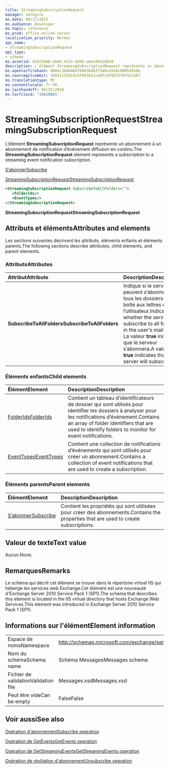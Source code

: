 ```yaml
---
title: StreamingSubscriptionRequest
manager: sethgros
ms.date: 09/17/2015
ms.audience: Developer
ms.topic: reference
ms.prod: office-online-server
localization_priority: Normal
api_name:
- StreamingSubscriptionRequest
api_type:
- schema
ms.assetid: d18f3b60-ebb6-4133-b895-a6ec8942d039
description: L’élément StreamingSubscriptionRequest représente un abonnement à un abonnement de notification d’événement diffusion en continu.
ms.openlocfilehash: 088ec3b8048d70803b4837548ca918c0005d91bb
ms.sourcegitcommit: 34041125dc8c5f993b21cebfc4f8b72f0fd2cb6f
ms.translationtype: MT
ms.contentlocale: fr-FR
ms.lasthandoff: 06/25/2018
ms.locfileid: "19829601"
---
```

# <a name="streamingsubscriptionrequest"></a><span data-ttu-id="a56a9-103">StreamingSubscriptionRequest</span><span class="sxs-lookup"><span data-stu-id="a56a9-103">StreamingSubscriptionRequest</span></span>

<span data-ttu-id="a56a9-104">L’élément **StreamingSubscriptionRequest** représente un abonnement à un abonnement de notification d’événement diffusion en continu.</span><span class="sxs-lookup"><span data-stu-id="a56a9-104">The **StreamingSubscriptionRequest** element represents a subscription to a streaming event notification subscription.</span></span> 
  
[<span data-ttu-id="a56a9-105">S’abonner</span><span class="sxs-lookup"><span data-stu-id="a56a9-105">Subscribe</span></span>](subscribe.md)
  
[<span data-ttu-id="a56a9-106">StreamingSubscriptionRequest</span><span class="sxs-lookup"><span data-stu-id="a56a9-106">StreamingSubscriptionRequest</span></span>](streamingsubscriptionrequest.md)
  
```xml
<StreamingSubscriptionRequest SubscribeToAllFolders="">
   <FolderIds/>
   <EventTypes/>
</StreamingSubscriptionRequest>
```

 <span data-ttu-id="a56a9-107">**StreamingSubscriptionRequest**</span><span class="sxs-lookup"><span data-stu-id="a56a9-107">**StreamingSubscriptionRequest**</span></span>
## <a name="attributes-and-elements"></a><span data-ttu-id="a56a9-108">Attributs et éléments</span><span class="sxs-lookup"><span data-stu-id="a56a9-108">Attributes and elements</span></span>

<span data-ttu-id="a56a9-109">Les sections suivantes décrivent les attributs, éléments enfants et éléments parents.</span><span class="sxs-lookup"><span data-stu-id="a56a9-109">The following sections describe attributes, child elements, and parent elements.</span></span>
  
### <a name="attributes"></a><span data-ttu-id="a56a9-110">Attributs</span><span class="sxs-lookup"><span data-stu-id="a56a9-110">Attributes</span></span>

|<span data-ttu-id="a56a9-111">**Attribut**</span><span class="sxs-lookup"><span data-stu-id="a56a9-111">**Attribute**</span></span>|<span data-ttu-id="a56a9-112">**Description**</span><span class="sxs-lookup"><span data-stu-id="a56a9-112">**Description**</span></span>|
|:-----|:-----|
|<span data-ttu-id="a56a9-113">**SubscribeToAllFolders**</span><span class="sxs-lookup"><span data-stu-id="a56a9-113">**SubscribeToAllFolders**</span></span> <br/> |<span data-ttu-id="a56a9-114">Indique si le serveur peuvent s’abonner à tous les dossiers de boîte aux lettres de l’utilisateur.</span><span class="sxs-lookup"><span data-stu-id="a56a9-114">Indicates whether the server will subscribe to all folders in the user's mailbox.</span></span> <span data-ttu-id="a56a9-115">La valeur **true** indique que le serveur s’abonnera.</span><span class="sxs-lookup"><span data-stu-id="a56a9-115">A value of **true** indicates that the server will subscribe.</span></span>  <br/> |
   
### <a name="child-elements"></a><span data-ttu-id="a56a9-116">Éléments enfants</span><span class="sxs-lookup"><span data-stu-id="a56a9-116">Child elements</span></span>

|<span data-ttu-id="a56a9-117">**Élément**</span><span class="sxs-lookup"><span data-stu-id="a56a9-117">**Element**</span></span>|<span data-ttu-id="a56a9-118">**Description**</span><span class="sxs-lookup"><span data-stu-id="a56a9-118">**Description**</span></span>|
|:-----|:-----|
|[<span data-ttu-id="a56a9-119">FolderIds</span><span class="sxs-lookup"><span data-stu-id="a56a9-119">FolderIds</span></span>](folderids.md) <br/> |<span data-ttu-id="a56a9-120">Contient un tableau d’identificateurs de dossier qui sont utilisés pour identifier les dossiers à analyser pour les notifications d’événement.</span><span class="sxs-lookup"><span data-stu-id="a56a9-120">Contains an array of folder identifiers that are used to identify folders to monitor for event notifications.</span></span>  <br/> |
|[<span data-ttu-id="a56a9-121">EventTypes</span><span class="sxs-lookup"><span data-stu-id="a56a9-121">EventTypes</span></span>](eventtypes.md) <br/> |<span data-ttu-id="a56a9-122">Contient une collection de notifications d’événements qui sont utilisés pour créer un abonnement.</span><span class="sxs-lookup"><span data-stu-id="a56a9-122">Contains a collection of event notifications that are used to create a subscription.</span></span>  <br/> |
   
### <a name="parent-elements"></a><span data-ttu-id="a56a9-123">Éléments parents</span><span class="sxs-lookup"><span data-stu-id="a56a9-123">Parent elements</span></span>

|<span data-ttu-id="a56a9-124">**Élément**</span><span class="sxs-lookup"><span data-stu-id="a56a9-124">**Element**</span></span>|<span data-ttu-id="a56a9-125">**Description**</span><span class="sxs-lookup"><span data-stu-id="a56a9-125">**Description**</span></span>|
|:-----|:-----|
|[<span data-ttu-id="a56a9-126">S’abonner</span><span class="sxs-lookup"><span data-stu-id="a56a9-126">Subscribe</span></span>](subscribe.md) <br/> |<span data-ttu-id="a56a9-127">Contient les propriétés qui sont utilisées pour créer des abonnements.</span><span class="sxs-lookup"><span data-stu-id="a56a9-127">Contains the properties that are used to create subscriptions.</span></span>  <br/> |
   
## <a name="text-value"></a><span data-ttu-id="a56a9-128">Valeur de texte</span><span class="sxs-lookup"><span data-stu-id="a56a9-128">Text value</span></span>

<span data-ttu-id="a56a9-129">Aucun.</span><span class="sxs-lookup"><span data-stu-id="a56a9-129">None.</span></span>
  
## <a name="remarks"></a><span data-ttu-id="a56a9-130">Remarques</span><span class="sxs-lookup"><span data-stu-id="a56a9-130">Remarks</span></span>

<span data-ttu-id="a56a9-131">Le schéma qui décrit cet élément se trouve dans le répertoire virtuel IIS qui héberge les services web Exchange.Cet élément est une nouveauté d'Exchange Server 2010 Service Pack 1 (SP1).</span><span class="sxs-lookup"><span data-stu-id="a56a9-131">The schema that describes this element is located in the IIS virtual directory that hosts Exchange Web Services.This element was introduced in Exchange Server 2010 Service Pack 1 (SP1).</span></span>
  
## <a name="element-information"></a><span data-ttu-id="a56a9-132">Informations sur l'élément</span><span class="sxs-lookup"><span data-stu-id="a56a9-132">Element information</span></span>

|||
|:-----|:-----|
|<span data-ttu-id="a56a9-133">Espace de noms</span><span class="sxs-lookup"><span data-stu-id="a56a9-133">Namespace</span></span>  <br/> |http://schemas.microsoft.com/exchange/services/2006/messages  <br/> |
|<span data-ttu-id="a56a9-134">Nom du schéma</span><span class="sxs-lookup"><span data-stu-id="a56a9-134">Schema name</span></span>  <br/> |<span data-ttu-id="a56a9-135">Schéma Messages</span><span class="sxs-lookup"><span data-stu-id="a56a9-135">Messages schema</span></span>  <br/> |
|<span data-ttu-id="a56a9-136">Fichier de validation</span><span class="sxs-lookup"><span data-stu-id="a56a9-136">Validation file</span></span>  <br/> |<span data-ttu-id="a56a9-137">Messages.xsd</span><span class="sxs-lookup"><span data-stu-id="a56a9-137">Messages.xsd</span></span>  <br/> |
|<span data-ttu-id="a56a9-138">Peut être vide</span><span class="sxs-lookup"><span data-stu-id="a56a9-138">Can be empty</span></span>  <br/> |<span data-ttu-id="a56a9-139">False</span><span class="sxs-lookup"><span data-stu-id="a56a9-139">False</span></span>  <br/> |
   
## <a name="see-also"></a><span data-ttu-id="a56a9-140">Voir aussi</span><span class="sxs-lookup"><span data-stu-id="a56a9-140">See also</span></span>



[<span data-ttu-id="a56a9-141">Opération d'abonnement</span><span class="sxs-lookup"><span data-stu-id="a56a9-141">Subscribe operation</span></span>](subscribe-operation.md)
  
[<span data-ttu-id="a56a9-142">Opération de GetEvents</span><span class="sxs-lookup"><span data-stu-id="a56a9-142">GetEvents operation</span></span>](getevents-operation.md)
  
[<span data-ttu-id="a56a9-143">Opération de GetStreamingEvents</span><span class="sxs-lookup"><span data-stu-id="a56a9-143">GetStreamingEvents operation</span></span>](getstreamingevents-operation.md)
  
[<span data-ttu-id="a56a9-144">Opération de résiliation d'abonnement</span><span class="sxs-lookup"><span data-stu-id="a56a9-144">Unsubscribe operation</span></span>](unsubscribe-operation.md)

